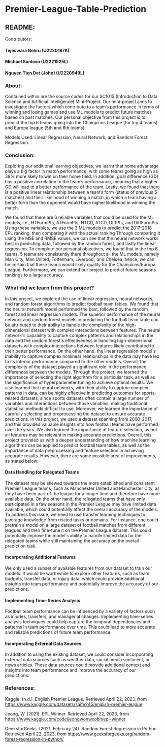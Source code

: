 # Premier-League-Table-Prediction

## README:

Contributors: 
#### Tejeswara Nehru (U2220197K)
#### Michael Santoso (U2221525L)
#### Nguyen Tien Dat (John) (U2220949L)


### About:
Contained within are the source codes for our SC1015 (Introduction to Data Science and Artificial Intelligence) Mini-Project. Our mini-project aims to investigate the factors which contribute to a team’s performance in terms of winning and losing games and use ML models to predict future matches based on past matches. Our personal objective from this project is to predict the top 6 teams going into the Champions League (for top 4 teams) and Europa league (5th and 6th teams)

Models Used: Linear Regression, Neural Network, and Random Forest Regression.

### Conclusion: 
Exploring our additional learning objectives, we learnt that home advantage plays a big factor in match performance, with some teams going as high as 38% more likely to win on their home field. In addition, goal difference (GD) has a positive correlation to the team’s performance, meaning that a higher GD will lead to a better performance of the team. Lastly, we found that there is a positive linear relationship between a team’s form (status of previous 5 matches) and their likelihood of winning a match, in which a team having a better form than the opponent would have higher likelihood in winning the match.

We found that there are 6 reliable variables that could be used for the ML models, i.e., HTFormPts, ATFormPts, HTGD, ATGD, DiffPts, and DiffFormPts. Using these variables, we use the 3 ML models to predict the 2017-2018 EPL ranking, then comparing it with the actual ranking Through comparing it using the MSE and RMSE values, we can see that the neural network works best in predicting data, followed by the random forest, and lastly the linear regression. To complete our personal objectives, we found that in the top 6 teams, 5 teams are consistently there throughout all the ML models, namely Man City, Man United, Tottenham, Liverpool, and Chelsea, hence, we can be certain that these teams would likely qualify for the Champions/Europa League. Furthermore, we can extend our project to predict future seasons rankings to a large accuracy. 

### What did we learn from this project?
In this project, we explored the use of linear regression, neural networks, and random forest algorithms to predict football team tables. We found that the neural network model performed the best, followed by the random forest and linear regression models.
The superior performance of the neural network and random forest models in predicting the football team table can be attributed to their ability to handle the complexity of the high-dimensional dataset with complex interactions between features. The neural network's capability to capture complex patterns and relationships in the data and the random forest's effectiveness in handling high-dimensional datasets with complex interactions between features likely contributed to their better performance. On the other hand, the linear regression model's inability to capture complex nonlinear relationships in the data may have led to its inferior performance compared to the other models. Overall, the complexity of the dataset played a significant role in the performance differences between the models.
Through this project, we learned the importance of selecting the right algorithm for a particular task, as well as the significance of hyperparameter tuning to achieve optimal results. We also learned that neural networks, with their ability to capture complex patterns in data, can be highly effective in predicting outcomes for sports-related datasets, since sports datasets often contain a large number of variables and interactions between those variables, making traditional statistical methods difficult to use.
Moreover, we learned the importance of carefully selecting and preprocessing the dataset to ensure accurate predictions. In this project, we used a dataset spanning from 2000-2017, and this provided valuable insights into how football teams have performed over the years. We also learned the importance of feature selection, as not all features may be relevant in making accurate predictions. 
Overall, this project provided us with a deeper understanding of how machine learning algorithms can be applied to predict football team tables, as well as the importance of data preprocessing and feature selection in achieving accurate results. However, there are some possible area of improvements, as stated below:

#### Data Handling for Relegated Teams
The dataset may be skewed towards the more established and consistent Premier League teams, such as Manchester United and Manchester City, as they have been part of the league for a longer time and therefore have more available data.
On the other hand, the relegated teams that have only participated in a few seasons in the Premier League may have limited data available, which could potentially affect the overall accuracy of the models. To address this issue, we need to use transfer learning techniques to leverage knowledge from related tasks or domains. For instance, one could pretrain a model on a large dataset of football matches from different leagues and then fine-tune it on the Premier League dataset. This could potentially improve the model's ability to handle limited data for the relegated teams while still maintaining the accuracy on the overall prediction task.

#### Incorporating Additional Features
We only used a subset of available features from our dataset to train our models. It would be worthwhile to explore other features, such as team budgets, transfer data, or injury data, which could provide additional insights into team performance and potentially improve the accuracy of our predictions.

#### Implementing Time-Series Analysis
Football team performance can be influenced by a variety of factors such as injuries, transfers, and managerial changes. Implementing time-series analysis techniques could help capture the temporal dependencies and patterns in team performance over time. This could lead to more accurate and reliable predictions of future team performance.

#### Incorporating External Data Sources
In addition to using the existing dataset, we could consider incorporating external data sources such as weather data, social media sentiment, or news articles. These data sources could provide additional context and insights into team performance and improve the accuracy of our predictions.


### References:

Kaggle. (n.d.). English Premier League. Retrieved April 22, 2023, from https://www.kaggle.com/datasets/saife245/english-premier-league

Jeong, W. (2021). EPL Winner. Retrieved April 22, 2023, from https://www.kaggle.com/code/jeongwonwoobit/epl-winner

GeeksforGeeks. (2021, February 24). Random Forest Regression in Python. Retrieved April 22, 2023, from https://www.geeksforgeeks.org/random-forest-regression-in-python/
